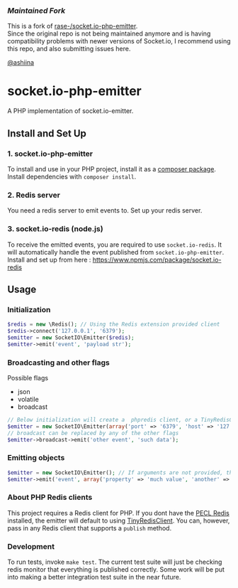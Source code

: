 
### *Maintained Fork*

This is a fork of [rase-/socket.io-php-emitter](https://github.com/rase-/socket.io-php-emitter).  
Since the original repo is not being maintained anymore and is having compatibility problems with 
newer versions of Socket.io, I recommend using this repo, and also submitting issues here.  

[@ashiina](https://github.com/ashiina)  

socket.io-php-emitter
=====================

A PHP implementation of socket.io-emitter.

## Install and Set Up

### 1. socket.io-php-emitter
To install and use in your PHP project, install it as a [composer package](https://packagist.org/packages/ashiina/socket.io-emitter). Install dependencies with `composer install`.

### 2. Redis server
You need a redis server to emit events to.
Set up your redis server.

### 3. socket.io-redis (node.js)
To receive the emitted events, you are required to use `socket.io-redis`. It will automatically handle the event published from `socket.io-php-emitter`.
Install and set up from here : https://www.npmjs.com/package/socket.io-redis

## Usage

### Initialization
```php
$redis = new \Redis(); // Using the Redis extension provided client
$redis->connect('127.0.0.1', '6379');
$emitter = new SocketIO\Emitter($redis);
$emitter->emit('event', 'payload str');
```

### Broadcasting and other flags
Possible flags
* json
* volatile
* broadcast

```php
// Below initialization will create a  phpredis client, or a TinyRedisClient depending on what is installed
$emitter = new SocketIO\Emitter(array('port' => '6379', 'host' => '127.0.0.1'));
// broadcast can be replaced by any of the other flags
$emitter->broadcast->emit('other event', 'such data');
```

### Emitting objects
```php
$emitter = new SocketIO\Emitter(); // If arguments are not provided, they will default to array('port' => '6379', 'host' => '127.0.0.1')
$emitter->emit('event', array('property' => 'much value', 'another' => 'very object'));
```

### About PHP Redis clients

This project requires a Redis client for PHP. If you dont have the [PECL Redis](https://github.com/nicolasff/phpredis) installed, the emitter will default to using [TinyRedisClient](https://github.com/ptrofimov/tinyredisclient). You can, however, pass in any Redis client that supports a `publish` method.

### Development

To run tests, invoke `make test`. The current test suite will just be checking redis monitor that everything is published correctly. Some work will be put into making a better integration test suite in the near future.

